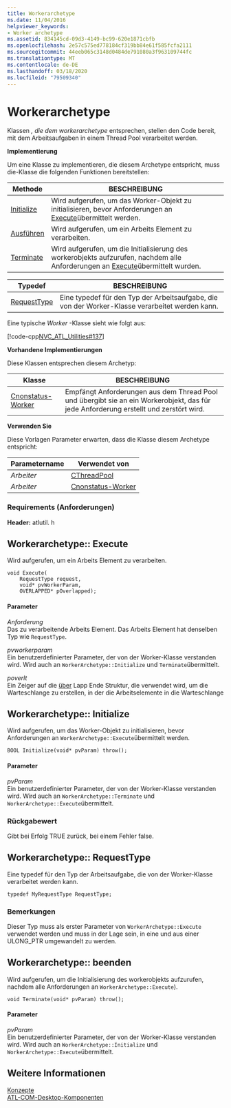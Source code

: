```yaml
---
title: Workerarchetype
ms.date: 11/04/2016
helpviewer_keywords:
- Worker archetype
ms.assetid: 834145cd-09d3-4149-bc99-620e1871cbfb
ms.openlocfilehash: 2e57c575ed778184cf319bb84e61f585fcfa2111
ms.sourcegitcommit: 44eeb065c3148d0484de791080a3f963109744fc
ms.translationtype: MT
ms.contentlocale: de-DE
ms.lasthandoff: 03/18/2020
ms.locfileid: "79509340"
---
```

# <a name="worker-archetype"></a>Workerarchetype

Klassen *, die dem workerarchetype* entsprechen, stellen den Code bereit, mit dem Arbeitsaufgaben in einem Thread Pool verarbeitet werden.

**Implementierung**

Um eine Klasse zu implementieren, die diesem Archetype entspricht, muss die-Klasse die folgenden Funktionen bereitstellen:

|Methode|BESCHREIBUNG|
|------------|-----------------|
|[Initialize](#initialize)|Wird aufgerufen, um das Worker-Objekt zu initialisieren, bevor Anforderungen an [Execute](#execute)übermittelt werden.|
|[Ausführen](#execute)|Wird aufgerufen, um ein Arbeits Element zu verarbeiten.|
|[Terminate](#terminate)|Wird aufgerufen, um die Initialisierung des workerobjekts aufzurufen, nachdem alle Anforderungen an [Execute](#execute)übermittelt wurden.|

|Typedef|BESCHREIBUNG|
|-------------|-----------------|
|[RequestType](#requesttype)|Eine typedef für den Typ der Arbeitsaufgabe, die von der Worker-Klasse verarbeitet werden kann.|

Eine typische *Worker* -Klasse sieht wie folgt aus:

[!code-cpp[NVC_ATL_Utilities#137](../../atl/codesnippet/cpp/worker-archetype_1.cpp)]

**Vorhandene Implementierungen**

Diese Klassen entsprechen diesem Archetyp:

|Klasse|BESCHREIBUNG|
|-----------|-----------------|
|[Cnonstatus-Worker](../../atl/reference/cnonstatelessworker-class.md)|Empfängt Anforderungen aus dem Thread Pool und übergibt sie an ein Workerobjekt, das für jede Anforderung erstellt und zerstört wird.|

**Verwenden Sie**

Diese Vorlagen Parameter erwarten, dass die Klasse diesem Archetype entspricht:

|Parametername|Verwendet von|
|--------------------|-------------|
|*Arbeiter*|[CThreadPool](../../atl/reference/cthreadpool-class.md)|
|*Arbeiter*|[Cnonstatus-Worker](../../atl/reference/cnonstatelessworker-class.md)|

### <a name="requirements"></a>Requirements (Anforderungen)

**Header:** atlutil. h

## <a name="execute"></a>Workerarchetype:: Execute

Wird aufgerufen, um ein Arbeits Element zu verarbeiten.

```
void Execute(
    RequestType request,
    void* pvWorkerParam,
    OVERLAPPED* pOverlapped);
```

#### <a name="parameters"></a>Parameter

*Anforderung*<br/>
Das zu verarbeitende Arbeits Element. Das Arbeits Element hat denselben Typ wie `RequestType`.

*pvworkerparam*<br/>
Ein benutzerdefinierter Parameter, der von der Worker-Klasse verstanden wird. Wird auch an `WorkerArchetype::Initialize` und `Terminate`übermittelt.

*poverlt*<br/>
Ein Zeiger auf die [über](/windows/win32/api/minwinbase/ns-minwinbase-overlapped) Lapp Ende Struktur, die verwendet wird, um die Warteschlange zu erstellen, in der die Arbeitselemente in die Warteschlange

## <a name="initialize"></a>Workerarchetype:: Initialize

Wird aufgerufen, um das Worker-Objekt zu initialisieren, bevor Anforderungen an `WorkerArchetype::Execute`übermittelt werden.

```
BOOL Initialize(void* pvParam) throw();
```

#### <a name="parameters"></a>Parameter

*pvParam*<br/>
Ein benutzerdefinierter Parameter, der von der Worker-Klasse verstanden wird. Wird auch an `WorkerArchetype::Terminate` und `WorkerArchetype::Execute`übermittelt.

### <a name="return-value"></a>Rückgabewert

Gibt bei Erfolg TRUE zurück, bei einem Fehler false.

## <a name="requesttype"></a>Workerarchetype:: RequestType

Eine typedef für den Typ der Arbeitsaufgabe, die von der Worker-Klasse verarbeitet werden kann.

```
typedef MyRequestType RequestType;
```

### <a name="remarks"></a>Bemerkungen

Dieser Typ muss als erster Parameter von `WorkerArchetype::Execute` verwendet werden und muss in der Lage sein, in eine und aus einer ULONG_PTR umgewandelt zu werden.

## <a name="terminate"></a>Workerarchetype:: beenden

Wird aufgerufen, um die Initialisierung des workerobjekts aufzurufen, nachdem alle Anforderungen an `WorkerArchetype::Execute`).

```
void Terminate(void* pvParam) throw();
```

#### <a name="parameters"></a>Parameter

*pvParam*<br/>
Ein benutzerdefinierter Parameter, der von der Worker-Klasse verstanden wird. Wird auch an `WorkerArchetype::Initialize` und `WorkerArchetype::Execute`übermittelt.

## <a name="see-also"></a>Weitere Informationen

[Konzepte](../../atl/active-template-library-atl-concepts.md)<br/>
[ATL-COM-Desktop-Komponenten](../../atl/atl-com-desktop-components.md)
